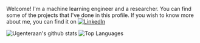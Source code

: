 Welcome! I'm a machine learning engineer and a researcher. You can find some of the projects that I've done in this profile. If you wish to know more about me, you can find it on [![LinkedIn][1.1]][1]



[1.1]: https://raw.githubusercontent.com/MartinHeinz/MartinHeinz/master/linkedin-3-16.png (LinkedIn icon without padding)



[1]: https://www.linkedin.com/in/ugenteraan-manogaran-68738b137/

![Ugenteraan's github stats](https://github-readme-stats.vercel.app/api?username=ugenteraan&show_icons=true&theme=merko&cache_seconds=3000)
![Top Languages](https://github-readme-stats.vercel.app/api/top-langs/?username=ugenteraan&layout=compact)